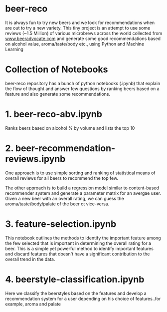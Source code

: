 # beer-reco

It is always fun to try new beers and we look for recommendations when are out to try a new variety. This tiny project is an attempt to use some reviews (~1.5 Million) of various microbrews across the world collected from www.beeradvocate.com and generate some good recommendations based on alcohol value, aroma/taste/body etc., using Python and Machine Learning

# Collection of Notebooks 
beer-reco repository has a  bunch of python notebooks (.ipynb) that explain the flow of thought and answer few questions by ranking beers based on a feature and also generate some recommendations.

# 1. beer-reco-abv.ipynb
Ranks beers based on alcohol % by volume and lists the top 10

# 2. beer-recommendation-reviews.ipynb
One approach is to use simple sorting and ranking of statistical means of overall reviews for all beers to recommend the top few.

The other approach is to build a regression model similar to content-based recommender system and generate a parameter matrix for an avergae user. Given a new beer with an overall rating, we can guess the aroma/taste/body/palate of the beer ot vice-versa.

# 3. feature-selection.ipynb
This notebook outlines the methods to identify the important feature among the few selected that is important in determining the overall rating for a beer. This is a simple yet powerful method to identify important features and discard features that doesn't have a significant contribution to the overall trend in the data.

# 4. beerstyle-classification.ipynb
Here we classify the beerstyles based on the features and develop a recommendation system for a user depending on his choice of features..for example, aroma and palate
